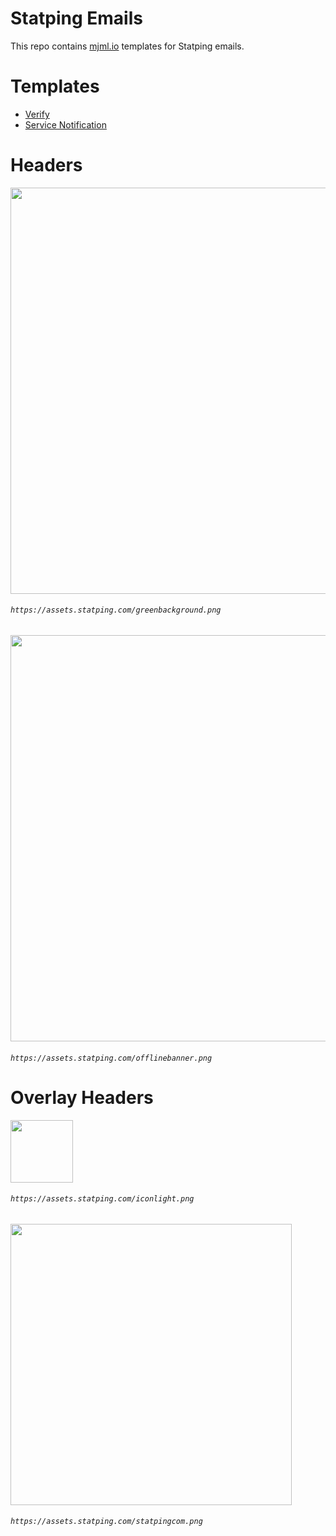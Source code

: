 # Statping Emails

This repo contains [mjml.io](https://mjml.io) templates for Statping emails.

# Templates
- [Verify](https://mjml.io/try-it-live/S1m-bX5pI)
- [Service Notification](https://mjml.io/try-it-live/Bklh-7cTL)

# Headers
<img width="650" src="https://assets.statping.com/greenbackground.png">

###### `https://assets.statping.com/greenbackground.png`

<img width="650" src="https://assets.statping.com/offlinebanner.png">

###### `https://assets.statping.com/offlinebanner.png`

# Overlay Headers

<img width="100" src="https://assets.statping.com/iconlight.png">

###### `https://assets.statping.com/iconlight.png`

<img width="450" src="https://assets.statping.com/statpingcom.png">

###### `https://assets.statping.com/statpingcom.png`
